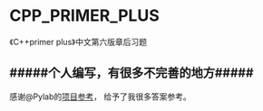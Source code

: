 # CPP_PRIMER_PLUS

《C++primer plus》中文第六版章后习题

#####个人编写，有很多不完善的地方#####
----
感谢@Pylab的[项目参考](https://github.com/PytLab/Cpp-Primer-Plus)，
给予了我很多答案参考。